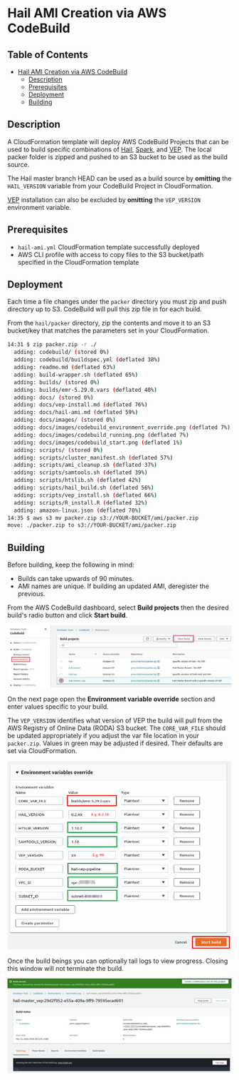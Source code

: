 # Hail AMI Creation via AWS CodeBuild

## Table of Contents

- [Hail AMI Creation via AWS CodeBuild](#hail-ami-creation-via-aws-codebuild)
  - [Description](#description)
  - [Prerequisites](#prerequisites)
  - [Deployment](#deployment)
  - [Building](#building)

## Description

A CloudFormation template will deploy AWS CodeBuild Projects that can be used to build specific combinations of [Hail](https://hail.is), [Spark](https://docs.aws.amazon.com/emr/latest/ReleaseGuide/emr-spark.html), and [VEP](https://useast.ensembl.org/info/docs/tools/vep/index.html).  The local packer folder is zipped and pushed to an S3 bucket to be used as the build source.

The Hail master branch HEAD can be used as a build source by **omitting** the `HAIL_VERSION` variable from your CodeBuild Project in CloudFormation.

[VEP](https://useast.ensembl.org/info/docs/tools/vep/index.html) installation can also be excluded by **omitting** the `VEP_VERSION` environment variable.

## Prerequisites

- `hail-ami.yml` CloudFormation template successfully deployed
- AWS CLI profile with access to copy files to the S3 bucket/path specified in the CloudFormation template

## Deployment

Each time a file changes under the `packer` directory you must zip and push directory up to S3.  CodeBuild will pull this zip file in for each build.

From the `hail/packer` directory, zip the contents and move it to an S3 bucket/key that matches the parameters set in your CloudFormation.

```bash
14:31 $ zip packer.zip -r ./
  adding: codebuild/ (stored 0%)
  adding: codebuild/buildspec.yml (deflated 38%)
  adding: readme.md (deflated 63%)
  adding: build-wrapper.sh (deflated 65%)
  adding: builds/ (stored 0%)
  adding: builds/emr-5.29.0.vars (deflated 40%)
  adding: docs/ (stored 0%)
  adding: docs/vep-install.md (deflated 76%)
  adding: docs/hail-ami.md (deflated 59%)
  adding: docs/images/ (stored 0%)
  adding: docs/images/codebuild_environment_override.png (deflated 7%)
  adding: docs/images/codebuild_running.png (deflated 7%)
  adding: docs/images/codebuild_start.png (deflated 1%)
  adding: scripts/ (stored 0%)
  adding: scripts/cluster_manifest.sh (deflated 57%)
  adding: scripts/ami_cleanup.sh (deflated 37%)
  adding: scripts/samtools.sh (deflated 39%)
  adding: scripts/htslib.sh (deflated 42%)
  adding: scripts/hail_build.sh (deflated 56%)
  adding: scripts/vep_install.sh (deflated 66%)
  adding: scripts/R_install.R (deflated 32%)
  adding: amazon-linux.json (deflated 70%)
14:35 $ aws s3 mv packer.zip s3://YOUR-BUCKET/ami/packer.zip
move: ./packer.zip to s3://YOUR-BUCKET/ami/packer.zip
```

## Building

Before building, keep the following in mind:

- Builds can take upwards of 90 minutes.
- AMI names are unique.  If building an updated AMI, deregister the previous.

From the AWS CodeBuild dashboard, select **Build projects** then the desired build's radio button and click **Start build**.

![codebuild_1](images/codebuild_start.png)

On the next page open the **Environment variable override** section and enter values specific to your build.

The `VEP_VERSION` identifies what version of VEP the build will pull from the AWS Registry of Online Data (RODA) S3 bucket. The `CORE_VAR_FILE` should be updated appropriately if you adjust the var file location in your `packer.zip`.  Values in green may be adjusted if desired.  Their defaults are set via CloudFormation.

![codebuild_2](images/codebuild_environment_override.png)

Once the build beings you can optionally tail logs to view progress.  Closing this window will not terminate the build.

![codebuild_3](images/codebuild_running.png)
